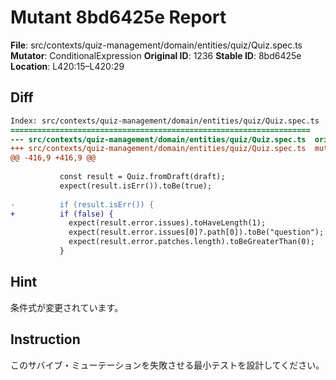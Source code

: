 # Mutant 8bd6425e Report

**File**: src/contexts/quiz-management/domain/entities/quiz/Quiz.spec.ts
**Mutator**: ConditionalExpression
**Original ID**: 1236
**Stable ID**: 8bd6425e
**Location**: L420:15–L420:29

## Diff

```diff
Index: src/contexts/quiz-management/domain/entities/quiz/Quiz.spec.ts
===================================================================
--- src/contexts/quiz-management/domain/entities/quiz/Quiz.spec.ts	original
+++ src/contexts/quiz-management/domain/entities/quiz/Quiz.spec.ts	mutated #1236
@@ -416,9 +416,9 @@
 
           const result = Quiz.fromDraft(draft);
           expect(result.isErr()).toBe(true);
 
-          if (result.isErr()) {
+          if (false) {
             expect(result.error.issues).toHaveLength(1);
             expect(result.error.issues[0]?.path[0]).toBe("question");
             expect(result.error.patches.length).toBeGreaterThan(0);
           }
```

## Hint

条件式が変更されています。

## Instruction

このサバイブ・ミューテーションを失敗させる最小テストを設計してください。
